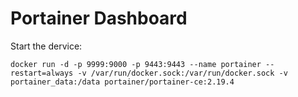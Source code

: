 # Portainer Dashboard

Start the dervice: 

```shell
docker run -d -p 9999:9000 -p 9443:9443 --name portainer --restart=always -v /var/run/docker.sock:/var/run/docker.sock -v portainer_data:/data portainer/portainer-ce:2.19.4
```
